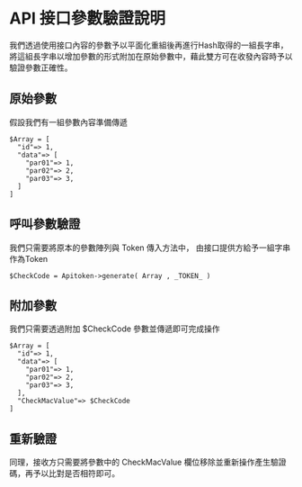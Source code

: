 # API 接口參數驗證說明

我們透過使用接口內容的參數予以平面化重組後再進行Hash取得的一組長字串，將這組長字串以增加參數的形式附加在原始參數中，藉此雙方可在收發內容時予以驗證參數正確性。


## 原始參數

假設我們有一組參數內容準備傳遞

    $Array = [
      "id"=> 1,
      "data"=> [
        "par01"=> 1,
        "par02"=> 2,
        "par03"=> 3,
      ]
    ]

## 呼叫參數驗證

我們只需要將原本的參數陣列與 Token 傳入方法中， 由接口提供方給予一組字串作為Token

    $CheckCode = Apitoken->generate( Array , _TOKEN_ )

## 附加參數

我們只需要透過附加 $CheckCode 參數並傳遞即可完成操作 

    $Array = [
      "id"=> 1,
      "data"=> [
        "par01"=> 1,
        "par02"=> 2,
        "par03"=> 3,
      ],
      "CheckMacValue"=> $CheckCode
    ]

## 重新驗證

同理，接收方只需要將參數中的 CheckMacValue 欄位移除並重新操作產生驗證碼，再予以比對是否相符即可。
